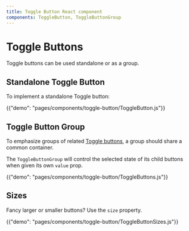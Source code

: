```yaml
---
title: Toggle Button React component
components: ToggleButton, ToggleButtonGroup
---
```


# Toggle Buttons

<p class="description">Toggle buttons can be used standalone or as a group.</p>

## Standalone Toggle Button

To implement a standalone Toggle button:

{{"demo": "pages/components/toggle-button/ToggleButton.js"}}

## Toggle Button Group

To emphasize groups of related [Toggle buttons](https://material.io/design/components/buttons.html#toggle-button),
a group should share a common container.

The `ToggleButtonGroup` will control the selected state of its child buttons when
given its own `value` prop.

{{"demo": "pages/components/toggle-button/ToggleButtons.js"}}

## Sizes

Fancy larger or smaller buttons? Use the `size` property.

{{"demo": "pages/components/toggle-button/ToggleButtonSizes.js"}}
